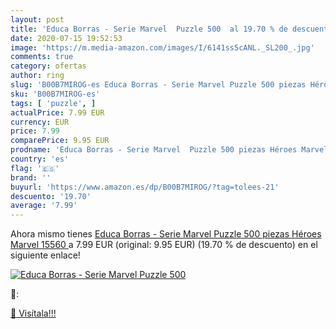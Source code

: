 ```yaml
---
layout: post
title: 'Educa Borras - Serie Marvel  Puzzle 500  al 19.70 % de descuento'
date: 2020-07-15 19:52:53
image: 'https://m.media-amazon.com/images/I/6141ss5cANL._SL200_.jpg'
comments: true
category: ofertas
author: ring
slug: 'B00B7MIROG-es Educa Borras - Serie Marvel Puzzle 500 piezas Héroes...'
sku: 'B00B7MIROG-es'
tags: [ 'puzzle', ]
actualPrice: 7.99 EUR
currency: EUR
price: 7.99
comparePrice: 9.95 EUR
prodname: 'Educa Borras - Serie Marvel  Puzzle 500 piezas Héroes Marvel  15560 '
country: 'es'
flag: '🇪🇸'
brand: ''
buyurl: 'https://www.amazon.es/dp/B00B7MIROG/?tag=tolees-21'
descuento: '19.70'
average: '7.99'
---
```


Ahora mismo tienes [Educa Borras - Serie Marvel  Puzzle 500 piezas Héroes Marvel  15560 ](https://www.amazon.es/dp/B00B7MIROG/?tag=tolees-21) a 7.99 EUR (original: 9.95 EUR) (19.70 %  de descuento) en el siguiente enlace!

[![Educa Borras - Serie Marvel  Puzzle 500 ](https://m.media-amazon.com/images/I/6141ss5cANL._SL200_.jpg)](https://www.amazon.es/dp/B00B7MIROG/?tag=tolees-21)

🔎:


[🛒 Visítala!!!](https://www.amazon.es/dp/B00B7MIROG/?tag=tolees-21)
